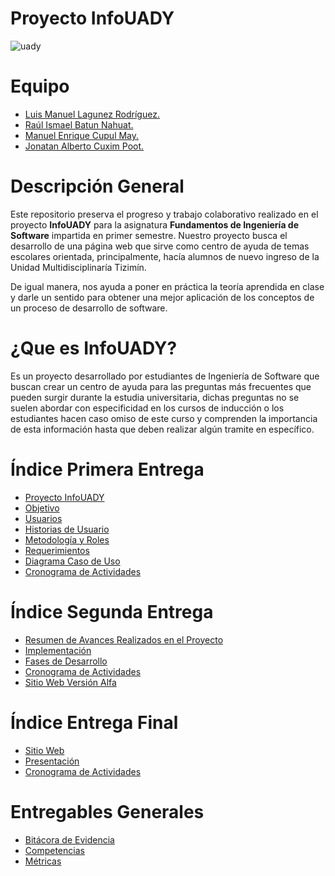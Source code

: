 # Proyecto InfoUADY

![uady](Documentación/Archivos/uady.jpg)


# Equipo

* [Luis Manuel Lagunez Rodríguez.](https://github.com/LuisLagunez)
* [Raúl Ismael Batun Nahuat.](https://github.com/RaulNahuat)
* [Manuel Enrique Cupul May.](https://github.com/ManuelC13)
* [Jonatan Alberto Cuxim Poot.](https://github.com/jonatancuxim)

# Descripción General

Este repositorio preserva el progreso y trabajo colaborativo realizado en el proyecto **InfoUADY** para la asignatura **Fundamentos de Ingeniería de Software** impartida en primer semestre. Nuestro proyecto busca el desarrollo de una página web que sirve como centro de ayuda de temas escolares orientada, principalmente, hacía alumnos de nuevo ingreso de la Unidad Multidisciplinaría Tizimín.

De igual manera, nos ayuda a poner en práctica la teoría aprendida en clase y darle un sentido para obtener una mejor aplicación de los conceptos de un proceso de desarrollo de software.

# ¿Que es InfoUADY?

Es un proyecto desarrollado por estudiantes de Ingeniería de Software que buscan crear un centro de ayuda para las preguntas más frecuentes que pueden surgir durante la estudia universitaria, dichas preguntas no se suelen abordar con especificidad en los cursos de inducción o los estudiantes hacen caso omiso de este curso y comprenden la importancia de esta información hasta que deben realizar algún tramite en específico.

# Índice Primera Entrega
* [Proyecto InfoUADY](Documentación/1ra_Entrega/Proyecto_InfoUADY.pdf)
* [Objetivo](Documentación/1ra_Entrega/Objetivo.md)
* [Usuarios](Documentación/1ra_Entrega/Usuarios.md)
* [Historias de Usuario](Documentación/1ra_Entrega/Historias_de_Usuario.md)
* [Metodología y Roles](Documentación/1ra_Entrega/Metodologia_y_Roles.md)
* [Requerimientos](Documentación/1ra_Entrega/Requerimientos.md)
* [Diagrama Caso de Uso](Documentación/1ra_Entrega/Diagrama_Caso_de_Uso.PNG)
* [Cronograma de Actividades](Documentación/1ra_Entrega/Cronograma_Actividades.PNG)


# Índice Segunda Entrega
* [Resumen de Avances Realizados en el Proyecto](Documentación/2da_Entrega/Resumen%20de%20avances%20realizados%20en%20el%20proyecto.md)
* [Implementación](Documentación/2da_Entrega/Implementación.md)
* [Fases de Desarrollo](Documentación/2da_Entrega/Fases%20de%20desarrollo.md)
* [Cronograma de Actividades](Documentación/2da_Entrega/Cronograma%20de%20actividades%20Segunda%20entrega.jpg)
* [Sitio Web Versión Alfa](https://infouadyalfa.netlify.app/)

# Índice Entrega Final
* [Sitio Web](https://infouadyfis.netlify.app/index.html)
* [Presentación](Documentación/Entrega_Final/Presentación_InfoUADY.pdf)
* [Cronograma de Actividades](Documentación/2da_Entrega/Cronograma%20de%20actividades%20Segunda%20entrega.jpg)


# Entregables Generales
* [Bitácora de Evidencia](Documentación/Bitácora.md)
* [Competencias](Documentación/Competencias.md)
* [Métricas](Documentación/Métricas.pdf)
